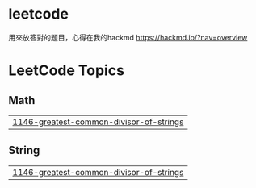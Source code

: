 # leetcode 
用來放答對的題目，心得在我的hackmd https://hackmd.io/?nav=overview
<!---LeetCode Topics Start-->
# LeetCode Topics
## Math
|  |
| ------- |
| [1146-greatest-common-divisor-of-strings](https://github.com/A7144888/leetcode/tree/master/1146-greatest-common-divisor-of-strings) |
## String
|  |
| ------- |
| [1146-greatest-common-divisor-of-strings](https://github.com/A7144888/leetcode/tree/master/1146-greatest-common-divisor-of-strings) |
<!---LeetCode Topics End-->
